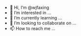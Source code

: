 - 👋 Hi, I’m @wjfaxing
- 👀 I’m interested in ...
- 🌱 I’m currently learning ...
- 💞️ I’m looking to collaborate on ...
- 📫 How to reach me ...

<!---
wjfaxing/wjfaxing is a ✨ special ✨ repository because its `README.md` (this file) appears on your GitHub profile.
You can click the Preview link to take a look at your changes.
--->
